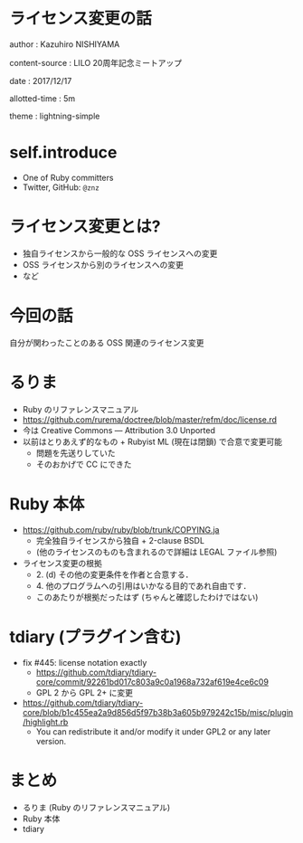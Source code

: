 # ライセンス変更の話

author
:   Kazuhiro NISHIYAMA

content-source
:   LILO 20周年記念ミートアップ

date
:   2017/12/17

allotted-time
:   5m

theme
:   lightning-simple

# self.introduce

- One of Ruby committers
- Twitter, GitHub: `@znz`

# ライセンス変更とは?

- 独自ライセンスから一般的な OSS ライセンスへの変更
- OSS ライセンスから別のライセンスへの変更
- など

# 今回の話

自分が関わったことのある OSS 関連のライセンス変更

# るりま

- Ruby のリファレンスマニュアル
- https://github.com/rurema/doctree/blob/master/refm/doc/license.rd
- 今は Creative Commons — Attribution 3.0 Unported
- 以前はとりあえず的なもの + Rubyist ML (現在は閉鎖) で合意で変更可能
  - 問題を先送りしていた
  - そのおかげで CC にできた

# Ruby 本体

- https://github.com/ruby/ruby/blob/trunk/COPYING.ja
  - 完全独自ライセンスから独自 + 2-clause BSDL
  - (他のライセンスのものも含まれるので詳細は LEGAL ファイル参照)
- ライセンス変更の根拠
  - 2\. (d) その他の変更条件を作者と合意する．
  - 4\. 他のプログラムへの引用はいかなる目的であれ自由です．
  - このあたりが根拠だったはず (ちゃんと確認したわけではない)

# tdiary (プラグイン含む)

- fix #445: license notation exactly
  - https://github.com/tdiary/tdiary-core/commit/92261bd017c803a9c0a1968a732af619e4ce6c09
  - GPL 2 から GPL 2+ に変更
- https://github.com/tdiary/tdiary-core/blob/b1c455ea2a9d856d5f97b38b3a605b979242c15b/misc/plugin/highlight.rb
  - You can redistribute it and/or modify it under GPL2 or any later version.

# まとめ

- るりま (Ruby のリファレンスマニュアル)
- Ruby 本体
- tdiary
